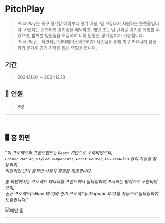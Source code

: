 #  **PitchPlay**
> PitchPlay는 축구 경기장 예약부터 경기 매칭, 팀 모집까지 지원하는 플랫폼입니다.
사용자는 간편하게 경기장을 예약하고, 개인 또는 팀 단위로 경기를 매칭할 수 있으며,
함께할 팀원들을 모집하여 더욱 원활한 경기 참여가 가능합니다.
PitchPlay는 직관적인 인터페이스와 편리한 시스템을 통해
축구 커뮤니티 활성화와 즐거운 경기 경험을 돕는 역할을 합니다.

##  **기간**
>2024.11.04 ~ 2024.12.18

## 👥 **인원**
>8명

---

<br>

## 🖥️ **홈 화면**

*"이 프로젝트의 프론트엔드는 `React` 기반으로 구축되었으며,  
`Framer Motion`, `Styled-components`, `React Router`, `CSS Modules` 등의 기술을 활용하여  
직관적인 UI와 동적인 사용자 경험을 제공합니다.*

*홈 화면에서는 프로젝트 데이터를 프론트에서 필터링하여 표시하는 방식으로 구현되었으며,  
신규 프로젝트(isNew 태그)와 인기 프로젝트(isPopular 태그)를 자동으로 필터링하여 노출합니다."*

![메인 홈](https://github.com/user-attachments/assets/aadce914-870e-4ee6-a2e9-a570f3452da2)


---

